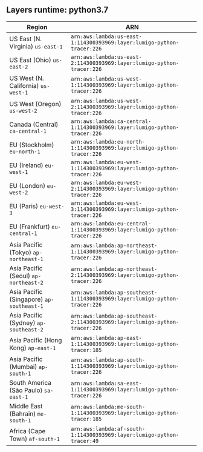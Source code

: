 Layers runtime: python3.7
----
| Region | ARN |
| --- | --- |
|US East (N. Virginia)  `us-east-1`|`arn:aws:lambda:us-east-1:114300393969:layer:lumigo-python-tracer:226`|
|US East (Ohio)  `us-east-2`|`arn:aws:lambda:us-east-2:114300393969:layer:lumigo-python-tracer:226`|
|US West (N. California)  `us-west-1`|`arn:aws:lambda:us-west-1:114300393969:layer:lumigo-python-tracer:226`|
|US West (Oregon)  `us-west-2`|`arn:aws:lambda:us-west-2:114300393969:layer:lumigo-python-tracer:226`|
|Canada (Central)  `ca-central-1`|`arn:aws:lambda:ca-central-1:114300393969:layer:lumigo-python-tracer:226`|
|EU (Stockholm)  `eu-north-1`|`arn:aws:lambda:eu-north-1:114300393969:layer:lumigo-python-tracer:226`|
|EU (Ireland)  `eu-west-1`|`arn:aws:lambda:eu-west-1:114300393969:layer:lumigo-python-tracer:226`|
|EU (London)  `eu-west-2`|`arn:aws:lambda:eu-west-2:114300393969:layer:lumigo-python-tracer:226`|
|EU (Paris)  `eu-west-3`|`arn:aws:lambda:eu-west-3:114300393969:layer:lumigo-python-tracer:226`|
|EU (Frankfurt)  `eu-central-1`|`arn:aws:lambda:eu-central-1:114300393969:layer:lumigo-python-tracer:226`|
|Asia Pacific (Tokyo)  `ap-northeast-1`|`arn:aws:lambda:ap-northeast-1:114300393969:layer:lumigo-python-tracer:226`|
|Asia Pacific (Seoul)  `ap-northeast-2`|`arn:aws:lambda:ap-northeast-2:114300393969:layer:lumigo-python-tracer:226`|
|Asia Pacific (Singapore)  `ap-southeast-1`|`arn:aws:lambda:ap-southeast-1:114300393969:layer:lumigo-python-tracer:226`|
|Asia Pacific (Sydney)  `ap-southeast-2`|`arn:aws:lambda:ap-southeast-2:114300393969:layer:lumigo-python-tracer:226`|
|Asia Pacific (Hong Kong)  `ap-east-1`|`arn:aws:lambda:ap-east-1:114300393969:layer:lumigo-python-tracer:185`|
|Asia Pacific (Mumbai)  `ap-south-1`|`arn:aws:lambda:ap-south-1:114300393969:layer:lumigo-python-tracer:226`|
|South America (São Paulo)  `sa-east-1`|`arn:aws:lambda:sa-east-1:114300393969:layer:lumigo-python-tracer:226`|
|Middle East (Bahrain)  `me-south-1`|`arn:aws:lambda:me-south-1:114300393969:layer:lumigo-python-tracer:185`|
|Africa (Cape Town)  `af-south-1`|`arn:aws:lambda:af-south-1:114300393969:layer:lumigo-python-tracer:49`|
